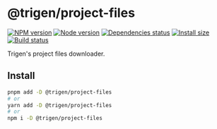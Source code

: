 # @trigen/project-files

[![NPM version][npm]][npm-url]
[![Node version][node]][node-url]
[![Dependencies status][deps]][deps-url]
[![Install size][size]][size-url]
[![Build status][build]][build-url]

[npm]: https://img.shields.io/npm/v/%40trigen/project-files.svg
[npm-url]: https://npmjs.com/package/@trigen/project-files

[node]: https://img.shields.io/node/v/%40trigen/project-files.svg
[node-url]: https://nodejs.org

[deps]: https://img.shields.io/librariesio/release/npm/@trigen/project-files
[deps-url]: https://libraries.io/npm/@trigen%2Fproject-files/tree

[size]: https://packagephobia.com/badge?p=@trigen/project-files
[size-url]: https://packagephobia.com/result?p=@trigen/project-files

[build]: https://img.shields.io/github/actions/workflow/status/TrigenSoftware/scripts/tests.yml?branch=main
[build-url]: https://github.com/TrigenSoftware/scripts/actions

Trigen's project files downloader.

## Install

```bash
pnpm add -D @trigen/project-files
# or
yarn add -D @trigen/project-files
# or
npm i -D @trigen/project-files
```
